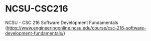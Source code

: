 # NCSU-CSC216

NCSU - CSC 216 Software Development Fundamentals (https://www.engineeringonline.ncsu.edu/course/csc-216-software-development-fundamentals/)
